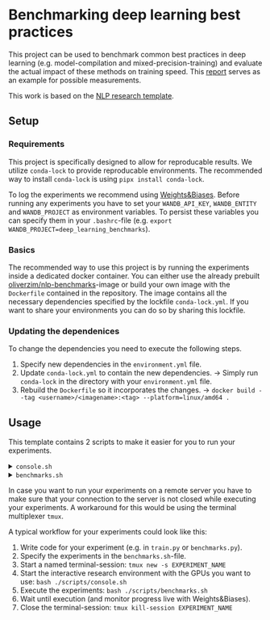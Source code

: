 # Benchmarking deep learning best practices

This project can be used to benchmark common best practices in deep learning (e.g. model-compilation and mixed-precision-training) and evaluate the actual impact of these methods on training speed. This [report](https://api.wandb.ai/links/nlp_benchmarks/p9dltkjf) serves as an example for possible measurements.

This work is based on the [NLP research template](https://github.com/konstantinjdobler/nlp-research-template).

## Setup
### Requirements
This project is specifically designed to allow for reproducable results. We utilize ```conda-lock``` to provide reproducable environments. The recommended way to install ```conda-lock``` is using ```pipx install conda-lock```.

To log the experiments we recommend using [Weights&Biases](https://wandb.ai/). Before running any experiments you have to set your ```WANDB_API_KEY```, ```WANDB_ENTITY``` and ```WANDB_PROJECT``` as environment variables. To persist these variables you can specify them in your ```.bashrc```-file (e.g. ```export WANDB_PROJECT=deep_learning_benchmarks```).
### Basics
The recommended way to use this project is by running the experiments inside a dedicated docker container. You can either use the already prebuilt [oliverzim/nlp-benchmarks](https://hub.docker.com/r/oliverzim/nlp-benchmarks)-image or build your own image with the ```Dockerfile``` contained in the repository. The image contains all the necessary dependencies specified by the lockfile ```conda-lock.yml```. If you want to share your environments you can do so by sharing this lockfile.
### Updating the dependenices
To change the dependencies you need to execute the following steps.
1. Specify new dependencies in the ```environment.yml``` file.
2. Update  ```conda-lock.yml``` to contain the new dependencies. -> Simply run ```conda-lock``` in the directory with your ```environment.yml``` file.
3. Rebuild the ```Dockerfile``` so it incorporates the changes. -> ```docker build --tag <username>/<imagename>:<tag> --platform=linux/amd64 .```


## Usage
This template contains 2 scripts to make it easier for you to run your experiments.
<details><summary><code>console.sh</code></summary>
<p>

The ```console.sh```-script is used to start an interactive session inside the research environment. It lets you specify which gpu devices you want to use for the experiments, allows for persistent caching (e.g. for tokenizers and preprocessed datasets) and automatically mounts the necessary directories into the docker container.
To execute this script run ```bash ./scripts/console.sh``` from the directory that contains the ```train.py``` file.

</details>
<details><summary><code>benchmarks.sh</code></summary>
<p>

In the ```benchmarks.sh```-script you specify the experiments you want to run by setting different flags for program execution. A simple example to understand the effect of mixed-precision training could look like this:
```bash
# add your benchmarks here:
python train.py --val_before_training=False --training_goal=200000 -d ./data/sw --wandb_run_name=precision-16   --batch_size_per_device=42 --workers=1 --precision=16-mixed --compile=true --force_deterministic=false
python train.py --val_before_training=False --training_goal=200000 -d ./data/sw --wandb_run_name=precision-32   --batch_size_per_device=42 --workers=1 --precision=32 --compile=true --force_deterministic=false
```

To execute this script run ```bash ./scripts/benchmarks.sh``` from the directory that contains the ```train.py``` file.

</details>
<p>

In case you want to run your experiments on a remote server you have to make sure that your connection to the server is not closed while executing your experiments. A workaround for this would be using the terminal multiplexer ```tmux```.

A typical workflow for your experiments could look like this:
1. Write code for your experiment (e.g. in ```train.py``` or ```benchmarks.py```).
2. Specify the experiments in the ```benchmarks.sh```-file.
2. Start a named terminal-session: ```tmux new -s EXPERIMENT_NAME```
3. Start the interactive research environment with the GPUs you want to use: ```bash ./scripts/console.sh```
4. Execute the experiments: ```bash ./scripts/benchmarks.sh```
5. Wait until execution (and monitor progress live with Weights&Biases).
6. Close the terminal-session: ```tmux kill-session EXPERIMENT_NAME```